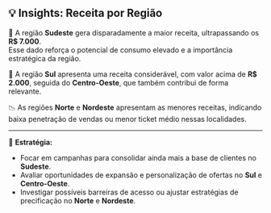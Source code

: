 ## 💡 Insights: Receita por Região

📍 A região **Sudeste** gera disparadamente a maior receita, ultrapassando os **R$ 7.000**.  
Esse dado reforça o potencial de consumo elevado e a importância estratégica da região.

📍 A região **Sul** apresenta uma receita considerável, com valor acima de **R$ 2.000**, seguida do **Centro-Oeste**, que também contribui de forma relevante.

📉 As regiões **Norte** e **Nordeste** apresentam as menores receitas, indicando baixa penetração de vendas ou menor ticket médio nessas localidades.

---

🔎 **Estratégia:**
- Focar em campanhas para consolidar ainda mais a base de clientes no **Sudeste**.
- Avaliar oportunidades de expansão e personalização de ofertas no **Sul** e **Centro-Oeste**.
- Investigar possíveis barreiras de acesso ou ajustar estratégias de precificação no **Norte** e **Nordeste**.
